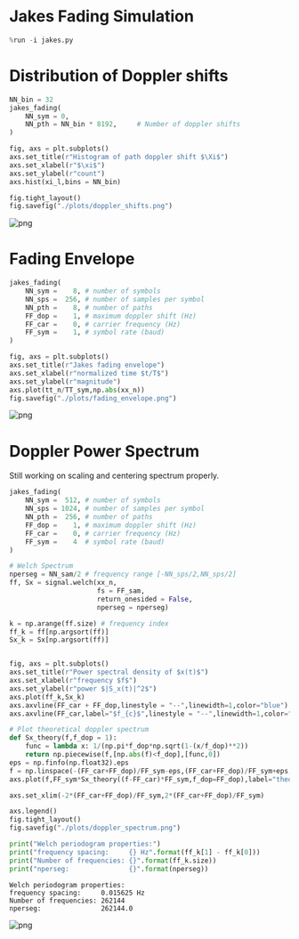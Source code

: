 
# Jakes Fading Simulation


```python
%run -i jakes.py
```

# Distribution of Doppler shifts


```python
NN_bin = 32
jakes_fading(
    NN_sym = 0,
    NN_pth = NN_bin * 8192,     # Number of doppler shifts
)

fig, axs = plt.subplots()
axs.set_title(r"Histogram of path doppler shift $\Xi$")
axs.set_xlabel(r"$\xi$")
axs.set_ylabel(r"count")
axs.hist(xi_l,bins = NN_bin)

fig.tight_layout()
fig.savefig("./plots/doppler_shifts.png")
```


![png](notebook_files/notebook_3_0.png)


# Fading Envelope


```python
jakes_fading(
    NN_sym =    8, # number of symbols
    NN_sps =  256, # number of samples per symbol
    NN_pth =    8, # number of paths
    FF_dop =    1, # maximum doppler shift (Hz)
    FF_car =    0, # carrier frequency (Hz)
    FF_sym =    1, # symbol rate (baud)
)

fig, axs = plt.subplots()
axs.set_title(r"Jakes fading envelope")
axs.set_xlabel(r"normalized time $t/T$")
axs.set_ylabel(r"magnitude")
axs.plot(tt_n/TT_sym,np.abs(xx_n))
fig.savefig("./plots/fading_envelope.png")
```


![png](notebook_files/notebook_5_0.png)


# Doppler Power Spectrum

Still working on scaling and centering spectrum properly.


```python
jakes_fading(
    NN_sym =  512, # number of symbols
    NN_sps = 1024, # number of samples per symbol
    NN_pth =  256, # number of paths
    FF_dop =    1, # maximum doppler shift (Hz)
    FF_car =    0, # carrier frequency (Hz)
    FF_sym =    4  # symbol rate (baud)
)

# Welch Spectrum
nperseg = NN_sam/2 # frequency range [-NN_sps/2,NN_sps/2]
ff, Sx = signal.welch(xx_n,
                      fs = FF_sam,
                      return_onesided = False,
                      nperseg = nperseg)

k = np.arange(ff.size) # frequency index
ff_k = ff[np.argsort(ff)]
Sx_k = Sx[np.argsort(ff)]


fig, axs = plt.subplots()
axs.set_title(r"Power spectral density of $x(t)$")
axs.set_xlabel(r"frequency $f$")
axs.set_ylabel(r"power $|S_x(t)|^2$")
axs.plot(ff_k,Sx_k)
axs.axvline(FF_car + FF_dop,linestyle = "--",linewidth=1,color="blue")
axs.axvline(FF_car,label="$f_{c}$",linestyle = "--",linewidth=1,color="blue")

# Plot theoretical doppler spectrum
def Sx_theory(f,f_dop = 1):
    func = lambda x: 1/(np.pi*f_dop*np.sqrt(1-(x/f_dop)**2))
    return np.piecewise(f,[np.abs(f)<f_dop],[func,0])
eps = np.finfo(np.float32).eps
f = np.linspace(-(FF_car+FF_dop)/FF_sym-eps,(FF_car+FF_dop)/FF_sym+eps,256)
axs.plot(f,FF_sym*Sx_theory((f-FF_car)*FF_sym,f_dop=FF_dop),label="theory")

axs.set_xlim(-2*(FF_car+FF_dop)/FF_sym,2*(FF_car+FF_dop)/FF_sym)

axs.legend()
fig.tight_layout()
fig.savefig("./plots/doppler_spectrum.png")

print("Welch periodogram properties:")
print("frequency spacing:     {} Hz".format(ff_k[1] - ff_k[0]))
print("Number of frequencies: {}".format(ff_k.size))
print("nperseg:               {}".format(nperseg))
```

    Welch periodogram properties:
    frequency spacing:     0.015625 Hz
    Number of frequencies: 262144
    nperseg:               262144.0



![png](notebook_files/notebook_8_1.png)

